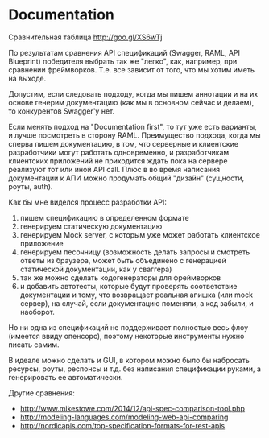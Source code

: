# Documentation

Сравнительная таблица http://goo.gl/XS6wTj

По результатам сравнения API спецификаций (Swagger, RAML, API Blueprint) победителя выбрать так же "легко", как, например, при сравнении фреймворков. Т.е. все зависит от того, что мы хотим иметь на выходе.

Допустим, если следовать подходу, когда мы пишем аннотации и на их основе генерим документацию (как мы в основном сейчас и делаем), то конкурентов Swagger'у нет. 

Если менять подход на "Documentation first", то тут уже есть варианты, и лучше посмотреть в сторону RAML.
Преимущество подхода, когда мы сперва пишем документацию, в том, что серверные и клиентские разработчики могут работать одновременно, и разработчикам клиентских приложений не приходится ждать пока на сервере реализуют тот или иной API call.
Плюс в во время написания документации к АПИ можно продумать общий "дизайн" (сущности, роуты, auth).

Как бы мне виделся процесс разработки API:
1. пишем спецификацию в определенном формате
2. генерируем статическую документацию
3. генерируем Mock server, с которым уже может работать клиентское приложение
4. генерируем песочницу (возможность делать запросы и смотреть ответы из браузера, может быть объединено с генерацией статической документации, как у сваггера)
5. так же можно сделать кодогенераторы для фреймворков
6. и добавить автотесты, которые будут проверять соответствие документации и тому, что возвращает реальная апишка (или mock сервер), на случай, если документацию поменяли, а код забыли, и наоборот.

Но ни одна из спецификаций не поддерживает полностью весь флоу (имеется ввиду опенсорс), поэтому некоторые инструменты нужно писать самим.

В идеале можно сделать и GUI, в котором можно было бы набросать ресурсы, роуты, респонсы и т.д. без написания спецификации руками, а генерировать ее автоматически.



Другие сравнения:
 - http://www.mikestowe.com/2014/12/api-spec-comparison-tool.php
 - http://modeling-languages.com/modeling-web-api-comparing
 - http://nordicapis.com/top-specification-formats-for-rest-apis






